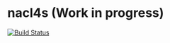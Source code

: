# nacl4s (Work in progress)

[![Build Status](https://travis-ci.org/emstlk/nacl4s.svg?branch=master)](https://travis-ci.org/emstlk/nacl4s)
